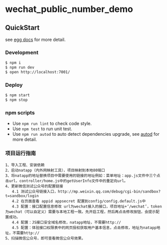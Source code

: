 # wechat_public_number_demo



## QuickStart

<!-- add docs here for user -->

see [egg docs][egg] for more detail.

### Development

```bash
$ npm i
$ npm run dev
$ open http://localhost:7001/
```

### Deploy

```bash
$ npm start
$ npm stop
```

### npm scripts

- Use `npm run lint` to check code style.
- Use `npm test` to run unit test.
- Use `npm run autod` to auto detect dependencies upgrade, see [autod](https://www.npmjs.com/package/autod) for more detail.


[egg]: https://eggjs.org

### 项目运行指南

```
1、导入工程、安装依赖
2、启动natapp（内外网映射工具），项目映射到本地80端口
3、将natapp的地址替换项目中需要使用的链接的地址例如：菜单地址：app.js文件中三个点击url，controller/home.js中的getUserInfo文件中的重定向url。
4、更新微信测试公众号的配置链接
   4.1 测试公众号链接入口，http://mp.weixin.qq.com/debug/cgi-bin/sandbox?t=sandbox/login
   4.2 在页面查看 appid appsecret 配置到config/config.default.js中
   4.3 配置：接口配置信息修改 url为wechat接入的接口，项目地址+‘/wechat’，token为wechat（可以自定义）需要与本地工程一致。先开启工程，然后再点击修改按钮，会提示配置成功。
   4.4 配置：JS接口安全域名修改，natapp地址，不需要http://
   4.5 配置：体验接口权限表中的网页授权获取用户基本信息，点击修改，地址为natapp地址，不需要http://
5、扫描微信公众号，即可查看微信公众号效果。
```
